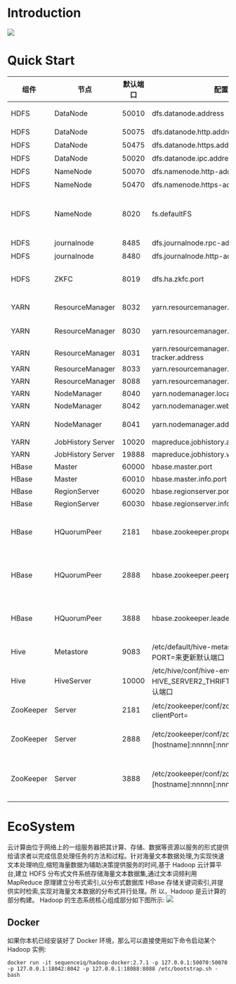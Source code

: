 # Introduction

![](http://cdn4.infoqstatic.com/statics_s1_20160322-0135u2/resource/articles/hadoop-ten-years-interpretation-and-development-forecast/zh/resources/0002.jpg)

# Quick Start

| 组件      | 节点              | 默认端口 | 配置                                                                               | 用途说明                                                         |
| --------- | ----------------- | -------- | ---------------------------------------------------------------------------------- | ---------------------------------------------------------------- |
| HDFS      | DataNode          | 50010    | dfs.datanode.address                                                               | datanode 服务端口，用于数据传输                                  |
| HDFS      | DataNode          | 50075    | dfs.datanode.http.address                                                          | http 服务的端口                                                  |
| HDFS      | DataNode          | 50475    | dfs.datanode.https.address                                                         | https 服务的端口                                                 |
| HDFS      | DataNode          | 50020    | dfs.datanode.ipc.address                                                           | ipc 服务的端口                                                   |
| HDFS      | NameNode          | 50070    | dfs.namenode.http-address                                                          | http 服务的端口                                                  |
| HDFS      | NameNode          | 50470    | dfs.namenode.https-address                                                         | https 服务的端口                                                 |
| HDFS      | NameNode          | 8020     | fs.defaultFS                                                                       | 接收 Client 连接的 RPC 端口，用于获取文件系统 metadata 信息      |
| HDFS      | journalnode       | 8485     | dfs.journalnode.rpc-address                                                        | RPC 服务                                                         |
| HDFS      | journalnode       | 8480     | dfs.journalnode.http-address                                                       | HTTP 服务                                                        |
| HDFS      | ZKFC              | 8019     | dfs.ha.zkfc.port                                                                   | ZooKeeper FailoverController，用于 NN HA                         |
| YARN      | ResourceManager   | 8032     | yarn.resourcemanager.address                                                       | RM 的 applications manager(ASM)端口                              |
| YARN      | ResourceManager   | 8030     | yarn.resourcemanager.scheduler.address                                             | scheduler 组件的 IPC 端口                                        |
| YARN      | ResourceManager   | 8031     | yarn.resourcemanager.resource-tracker.address                                      | IPC                                                              |
| YARN      | ResourceManager   | 8033     | yarn.resourcemanager.admin.address                                                 | IPC                                                              |
| YARN      | ResourceManager   | 8088     | yarn.resourcemanager.webapp.address                                                | http 服务端口                                                    |
| YARN      | NodeManager       | 8040     | yarn.nodemanager.localizer.address                                                 | localizer IPC                                                    |
| YARN      | NodeManager       | 8042     | yarn.nodemanager.webapp.address                                                    | http 服务端口                                                    |
| YARN      | NodeManager       | 8041     | yarn.nodemanager.address                                                           | NM 中 container manager 的端口                                   |
| YARN      | JobHistory Server | 10020    | mapreduce.jobhistory.address                                                       | IPC                                                              |
| YARN      | JobHistory Server | 19888    | mapreduce.jobhistory.webapp.address                                                | http 服务端口                                                    |
| HBase     | Master            | 60000    | hbase.master.port                                                                  | IPC                                                              |
| HBase     | Master            | 60010    | hbase.master.info.port                                                             | http 服务端口                                                    |
| HBase     | RegionServer      | 60020    | hbase.regionserver.port                                                            | IPC                                                              |
| HBase     | RegionServer      | 60030    | hbase.regionserver.info.port                                                       | http 服务端口                                                    |
| HBase     | HQuorumPeer       | 2181     | hbase.zookeeper.property.clientPort                                                | HBase-managed ZK mode，使用独立的 ZooKeeper 集群则不会启用该端口 |
| HBase     | HQuorumPeer       | 2888     | hbase.zookeeper.peerport                                                           | HBase-managed ZK mode，使用独立的 ZooKeeper 集群则不会启用该端口 |
| HBase     | HQuorumPeer       | 3888     | hbase.zookeeper.leaderport                                                         | HBase-managed ZK mode，使用独立的 ZooKeeper 集群则不会启用该端口 |
| Hive      | Metastore         | 9083     | /etc/default/hive-metastore 中 export PORT=<port>来更新默认端口                    |                                                                  |
| Hive      | HiveServer        | 10000    | /etc/hive/conf/hive-env.sh 中 export HIVE_SERVER2_THRIFT_PORT=<port>来更新默认端口 |                                                                  |
| ZooKeeper | Server            | 2181     | /etc/zookeeper/conf/zoo.cfg 中 clientPort=<port>                                   | 对客户端提供服务的端口                                           |
| ZooKeeper | Server            | 2888     | /etc/zookeeper/conf/zoo.cfg 中 server.x=[hostname]:nnnnn[:nnnnn]，标蓝部分         | follower 用来连接到 leader，只在 leader 上监听该端口，           |
| ZooKeeper | Server            | 3888     | /etc/zookeeper/conf/zoo.cfg 中 server.x=[hostname]:nnnnn[:nnnnn]，标蓝部分         | 用于 leader 选举的。只在 electionAlg 是 1,2 或 3(默认)时需要，   |

# EcoSystem

云计算由位于网络上的一组服务器把其计算、存储、数据等资源以服务的形式提供给请求者以完成信息处理任务的方法和过程。针对海量文本数据处理,为实现快速 文本处理响应,缩短海量数据为辅助决策提供服务的时间,基于 Hadoop 云计算平台,建立 HDFS 分布式文件系统存储海量文本数据集,通过文本词频利用 MapReduce 原理建立分布式索引,以分布式数据库 HBase 存储关键词索引,并提供实时检索,实现对海量文本数据的分布式并行处理。所 以，Hadoop 是云计算的部分构建。
Hadoop 的生态系统核心组成部分如下图所示:
![](http://img.blog.csdn.net/20160525140324024)

## Docker

如果你本机已经安装好了 Docker 环境，那么可以直接使用如下命令启动某个 Hadoop 实例:

```
docker run -it sequenceiq/hadoop-docker:2.7.1 -p 127.0.0.1:50070:50070 -p 127.0.0.1:18042:8042 -p 127.0.0.1:18088:8088 /etc/bootstrap.sh -bash
```
